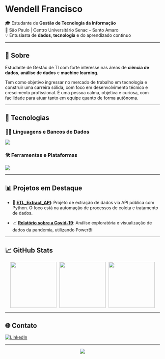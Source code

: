 # Wendell Francisco

🎓 Estudante de **Gestão de Tecnologia da Informação**  
📍 São Paulo | Centro Universitário Senac – Santo Amaro  
💡 Entusiasta de **dados**, **tecnologia** e do aprendizado contínuo  

---

## 🧠 Sobre

Estudante de Gestão de TI com forte interesse nas áreas de **ciência de dados**, **análise de dados** e **machine learning**. 

Tem como objetivo ingressar no mercado de trabalho em tecnologia e construir uma carreira sólida, com foco em desenvolvimento técnico e crescimento profissional. É uma pessoa calma, objetiva e curiosa, com facilidade para atuar tanto em equipe quanto de forma autônoma.

---

## 🚀 Tecnologias

### 👨‍💻 Linguagens e Bancos de Dados

<p align="left">
  <a href="https://skillicons.dev">
    <img src="https://skillicons.dev/icons?i=java,python,mysql,postgres&theme=dark" />
  </a>
</p>

### 🛠️ Ferramentas e Plataformas

<p align="left">
  <a href="https://skillicons.dev">
    <img src="https://skillicons.dev/icons?i=vscode,azure&theme=dark" />
  </a>
</p>

---

## 📊 Projetos em Destaque

- 🔄 [**ETL_Extract_API**](https://github.com/WenFra005/ETL_Extract_API): Projeto de extração de dados via API pública com Python. O foco está na automação de processos de coleta e tratamento de dados.

- 📈 [**Relatório sobre a Covid-19**](https://github.com/WenFra005/Relatorio-sobre-a-Covid19): Análise exploratória e visualização de dados da pandemia, utilizando PowerBi

---

## 📈 GitHub Stats

<div align="center" style="display: flex; justify-content: center; gap: 10px; flex-wrap: wrap;">

  <img src="https://github-readme-stats.vercel.app/api?username=Wenfra005&theme=midnight-purple&hide_border=false&include_all_commits=false&count_private=false" height="150"/>

  <img src="https://github-readme-streak-stats.herokuapp.com/?user=Wenfra005&theme=midnight-purple&hide_border=false" height="150"/>

  <img src="https://github-readme-stats.vercel.app/api/top-langs/?username=Wenfra005&theme=midnight-purple&hide_border=false&layout=compact" height="150"/>

</div>

---

## 🌐 Contato

[![LinkedIn](https://skillicons.dev/icons?i=linkedin)](https://linkedin.com/in/wendellfrancisco005)

---

<div align="center">
  
[![](https://visitcount.itsvg.in/api?id=Wenfra005&icon=5&color=6)](https://visitcount.itsvg.in)

</div>
